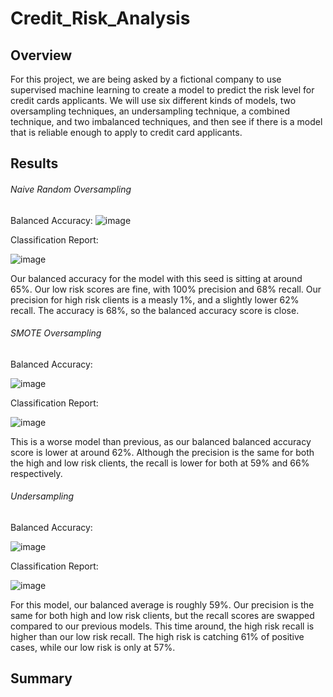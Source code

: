 # Credit_Risk_Analysis

## Overview

For this project, we are being asked by a fictional company to use supervised machine learning to create a model to predict the risk level for credit cards applicants. We will use six different kinds of models, two oversampling techniques, an undersampling technique, a combined technique, and two imbalanced techniques, and then see if there is a model that is reliable enough to apply to credit card applicants.  

## Results

###### Naive Random Oversampling

Balanced Accuracy: 
![image](https://user-images.githubusercontent.com/98666269/172079358-1216154d-06cf-4627-bbbd-435488ef0dc4.png)

Classification Report:

![image](https://user-images.githubusercontent.com/98666269/172079551-141ca459-69db-418c-9bbd-dc3acd5dbed1.png)

Our balanced accuracy for the model with this seed is sitting at around 65%. Our low risk scores are fine, with 100% precision and 68% recall. Our precision for high risk clients is a measly 1%, and a slightly lower 62% recall. The accuracy is 68%, so the balanced accuracy score is close.

###### SMOTE Oversampling

Balanced Accuracy: 

![image](https://user-images.githubusercontent.com/98666269/172080444-900af79c-9752-48a9-b70f-f07d220eaa5b.png)

Classification Report:

![image](https://user-images.githubusercontent.com/98666269/172080472-0e5a438d-dd4a-4e13-b193-cee92fe02cd9.png)

This is a worse model than previous, as our balanced balanced accuracy score is lower at around 62%. Although the precision is the same for both the high and low risk clients, the recall is lower for both at 59% and 66% respectively.

###### Undersampling

Balanced Accuracy: 

![image](https://user-images.githubusercontent.com/98666269/172082254-4635672e-4e74-458a-b619-f3fee7f0f455.png)

Classification Report:

![image](https://user-images.githubusercontent.com/98666269/172082988-1d3f9166-da14-46ef-9ee6-c3de99779a23.png)

For this model, our balanced average is roughly 59%. Our precision is the same for both high and low risk clients, but the recall scores are swapped compared to our previous models. This time around, the high risk recall is higher than our low risk recall. The high risk is catching 61% of positive cases, while our low risk is only at 57%.



## Summary
